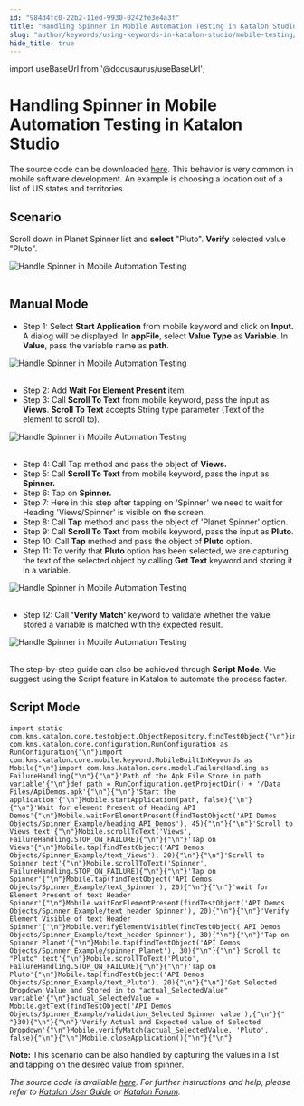 ```yaml
---
id: "984d4fc0-22b2-11ed-9930-0242fe3e4a3f"
title: "Handling Spinner in Mobile Automation Testing in Katalon Studio"
slug: "author/keywords/using-keywords-in-katalon-studio/mobile-testing/handling-spinner-in-mobile-automation-testing-in-katalon-studio"
hide_title: true
---
```

import useBaseUrl from '@docusaurus/useBaseUrl';


# <a id="id" class="anchor_top_offset"/><a id="ariaid-title1" class="anchor_top_offset"/>Handling Spinner in Mobile Automation Testing in <span xmlns="http://www.w3.org/1999/xhtml" className="ph">Katalon Studio</span> 

<p xmlns="http://www.w3.org/1999/xhtml" className="p">The source code can be downloaded <a className="xref j-external-link" href="https://github.com/katalon-studio/katalon-mobile-automation/blob/master/Data%20Files/ApiDemos.apk" target="_blank">here</a>.   This behavior is very common in mobile software development. An   example is choosing a location out of a list of US states and   territories.</p> 
    

## <a id="id_1" class="anchor_top_offset"/>Scenario

    
      
<p xmlns="http://www.w3.org/1999/xhtml" className="p">Scroll down in Planet Spinner list and <strong className="ph b">select</strong>   "Pluto". <strong className="ph b">Verify</strong> selected value "Pluto".</p> 
      
<p xmlns="http://www.w3.org/1999/xhtml" className="p">   <img className="image" src={useBaseUrl("https://github.com/katalon-studio/docs-images/raw/master/katalon-studio/tutorials/handle_spinner_mobile_automation_testing/Handle-spinner-in-Mobile-automation-test.png")} alt="Handle Spinner in Mobile Automation Testing" /><br /><br /> </p> 
    
  

## <a id="id_2" class="anchor_top_offset"/>Manual Mode

<ul xmlns="http://www.w3.org/1999/xhtml" className="ul"><li className="li">Step 1: Select <strong className="ph b">Start       Application</strong> from mobile keyword and click on     <strong className="ph b">Input.</strong> A dialog will be displayed. In     <strong className="ph b">appFile</strong>, select <strong className="ph b">Value Type</strong> as     <strong className="ph b">Variable</strong>. In <strong className="ph b">Value</strong>, pass the     variable name as <strong className="ph b">path</strong>.</li></ul> 
<p xmlns="http://www.w3.org/1999/xhtml" className="p">   <img className="image" src={useBaseUrl("https://github.com/katalon-studio/docs-images/raw/master/katalon-studio/tutorials/handle_spinner_mobile_automation_testing/Handle-spinner-in-Mobile-automation-test-1.png")} alt="Handle Spinner in Mobile Automation Testing" /><br /><br /> </p> 
<ul xmlns="http://www.w3.org/1999/xhtml" className="ul"><li className="li">Step 2: Add <strong className="ph b">Wait For Element Present</strong>     item.</li><li className="li">Step 3: Call <strong className="ph b">Scroll To Text</strong> from mobile     keyword, pass the input as <strong className="ph b">Views</strong>. <strong className="ph b">Scroll       To Text</strong> accepts String type parameter (Text of the element     to scroll to).</li></ul> 
<p xmlns="http://www.w3.org/1999/xhtml" className="p">   <img className="image" src={useBaseUrl("https://github.com/katalon-studio/docs-images/raw/master/katalon-studio/tutorials/handle_spinner_mobile_automation_testing/Handle-spinner-in-Mobile-automation-test-3.png")} alt="Handle Spinner in Mobile Automation Testing" /><br /><br /> </p> 
<ul xmlns="http://www.w3.org/1999/xhtml" className="ul"><li className="li">Step 4: Call Tap method and pass the object of     <strong className="ph b">Views.</strong>   </li><li className="li">Step 5: Call <strong className="ph b">Scroll To Text</strong> from mobile     keyword, pass the input as <strong className="ph b">Spinner.</strong>   </li><li className="li">Step 6: Tap on <strong className="ph b">Spinner.</strong>   </li><li className="li">Step 7: Here in this step after tapping on 'Spinner' we need to     wait for Heading 'Views/Spinner' is visible on the screen.</li><li className="li">Step 8: Call <strong className="ph b">Tap</strong> method and pass the object of     'Planet Spinner' option.</li><li className="li">Step 9: Call <strong className="ph b">Scroll To Text</strong> from mobile     keyword, pass the input as <strong className="ph b">Pluto</strong>.</li><li className="li">Step 10: Call <strong className="ph b">Tap</strong> method and pass the object     of <strong className="ph b">Pluto</strong> option.</li><li className="li">Step 11: To verify that <strong className="ph b">Pluto</strong> option has been     selected, we are capturing the text of the selected object by     calling <strong className="ph b">Get Text</strong> keyword and storing it in a     variable.</li></ul> 
<p xmlns="http://www.w3.org/1999/xhtml" className="p">   <img className="image" src={useBaseUrl("https://github.com/katalon-studio/docs-images/raw/master/katalon-studio/tutorials/handle_spinner_mobile_automation_testing/Handle-spinner-in-Mobile-automation-test-11.png")} alt="Handle Spinner in Mobile Automation Testing" /><br /><br /> </p> 
<ul xmlns="http://www.w3.org/1999/xhtml" className="ul"><li className="li">Step 12: Call <strong className="ph b">'Verify Match'</strong> keyword to     validate whether the value stored a variable is matched with the     expected result.</li></ul> 
<p xmlns="http://www.w3.org/1999/xhtml" className="p">   <img className="image" src={useBaseUrl("https://github.com/katalon-studio/docs-images/raw/master/katalon-studio/tutorials/handle_spinner_mobile_automation_testing/Handle-spinner-in-Mobile-automation-test-12.png")} alt="Handle Spinner in Mobile Automation Testing" /><br /><br /> </p> 
<p xmlns="http://www.w3.org/1999/xhtml" className="p">The step-by-step guide can also be achieved through   <strong className="ph b">Script Mode</strong>. We suggest using the Script feature   in Katalon to automate the process faster.</p> 

## <a id="id_3" class="anchor_top_offset"/>Script Mode

<pre xmlns="http://www.w3.org/1999/xhtml" className="pre codeblock"><code>import static com.kms.katalon.core.testobject.ObjectRepository.findTestObject{"\n"}import com.kms.katalon.core.configuration.RunConfiguration as RunConfiguration{"\n"}import com.kms.katalon.core.mobile.keyword.MobileBuiltInKeywords as Mobile{"\n"}import com.kms.katalon.core.model.FailureHandling as FailureHandling{"\n"}{"\n"}'Path of the Apk File Store in path variable'{"\n"}def path = RunConfiguration.getProjectDir() + '/Data Files/ApiDemos.apk'{"\n"}{"\n"}'Start the application'{"\n"}Mobile.startApplication(path, false){"\n"}{"\n"}'Wait for element Present of Heading API Demos'{"\n"}Mobile.waitForElementPresent(findTestObject('API Demos Objects/Spinner_Example/heading_API_Demos'), 45){"\n"}{"\n"}'Scroll to Views text'{"\n"}Mobile.scrollToText('Views', FailureHandling.STOP_ON_FAILURE){"\n"}{"\n"}'Tap on Views'{"\n"}Mobile.tap(findTestObject('API Demos Objects/Spinner_Example/text_Views'), 20){"\n"}{"\n"}'Scroll to Spinner text'{"\n"}Mobile.scrollToText('Spinner', FailureHandling.STOP_ON_FAILURE){"\n"}{"\n"}'Tap on Spinner'{"\n"}Mobile.tap(findTestObject('API Demos Objects/Spinner_Example/text_Spinner'), 20){"\n"}{"\n"}'wait for Element Present of text Header Spinner'{"\n"}Mobile.waitForElementPresent(findTestObject('API Demos Objects/Spinner_Example/text_header Spinner'), 20){"\n"}{"\n"}'Verify Element Visible of text Header Spinner'{"\n"}Mobile.verifyElementVisible(findTestObject('API Demos Objects/Spinner_Example/text_header Spinner'), 30){"\n"}{"\n"}'Tap on Spinner Planet'{"\n"}Mobile.tap(findTestObject('API Demos Objects/Spinner_Example/spinner_Planet'), 30){"\n"}{"\n"}'Scroll to "Pluto" text'{"\n"}Mobile.scrollToText('Pluto', FailureHandling.STOP_ON_FAILURE){"\n"}{"\n"}'Tap on Pluto'{"\n"}Mobile.tap(findTestObject('API Demos Objects/Spinner_Example/text_Pluto'), 20){"\n"}{"\n"}'Get Selected Dropdown Value and Stored in to "actual_SelectedValue" variable'{"\n"}actual_SelectedValue = Mobile.getText(findTestObject('API Demos Objects/Spinner_Example/validation_Selected Spinner value'),{"\n"}{"    "}30){"\n"}{"\n"}'Verify Actual and Expected value of Selected Dropdown'{"\n"}Mobile.verifyMatch(actual_SelectedValue, 'Pluto', false){"\n"}{"\n"}Mobile.closeApplication(){"\n"}{"\n"}</code></pre> 
<p xmlns="http://www.w3.org/1999/xhtml" className="p">   <strong className="ph b">Note:</strong> This scenario can be also handled by   capturing the values in a list and tapping on the desired value   from spinner.</p> 
<p xmlns="http://www.w3.org/1999/xhtml" className="p">   <em className="ph i">The source code is available <a className="xref j-external-link" href="https://github.com/katalon-studio/katalon-mobile-automation" target="_blank">here</a>.     For further instructions and help, please refer to <a className="xref" href="#">Katalon User Guide</a> or <a className="xref j-external-link" href="https://forum.katalon.com/" target="_blank">Katalon Forum</a>.</em> </p> 
